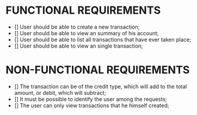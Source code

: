 # FUNCTIONAL REQUIREMENTS

- [] User should be able to create a new transaction;
- [] User should be able to view an summary of his account;
- [] User should be able to list all transactions that have ever taken place;
- [] User should be able to view an single transaction;

# NON-FUNCTIONAL REQUIREMENTS

- [] The transaction can be of the credit type, which will add to the total amount, or debit, which will subtract;
- [] It must be possible to identify the user among the requests;
- [] The user can only view transactions that he himself created;
